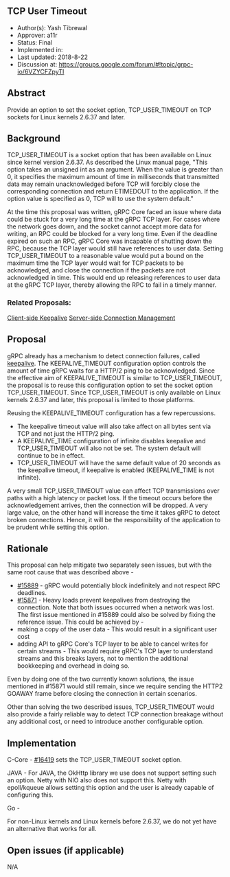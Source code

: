 TCP User Timeout
----
* Author(s): Yash Tibrewal
* Approver: a11r
* Status: Final
* Implemented in:
* Last updated: 2018-8-22
* Discussion at: https://groups.google.com/forum/#!topic/grpc-io/6VZYCFZpyTI

## Abstract

Provide an option to set the socket option, TCP_USER_TIMEOUT on TCP sockets for
Linux kernels 2.6.37 and later.

## Background

TCP_USER_TIMEOUT is a socket option that has been available on Linux since
kernel version 2.6.37. As described the Linux manual page, "This option takes an
unsigned int as an argument. When the value is greater than 0, it specifies the
maximum amount of time in milliseconds that transmitted data may remain
unacknowledged before TCP will forcibly close the corresponding connection and
return ETIMEDOUT to the application.  If the option value is specified as 0, TCP
will to use the system default."

At the time this proposal was written, gRPC Core faced an issue where data could
be stuck for a very long time at the gRPC TCP layer. For cases where the network
goes down, and the socket cannot accept more data for writing, an RPC could be
blocked for a very long time. Even if the deadline expired on such an RPC, gRPC
Core was incapable of shutting down the RPC, because the TCP layer would still
have references to user data. Setting TCP_USER_TIMEOUT to a reasonable value
would put a bound on the maximum time the TCP layer would wait for TCP packets
to be acknowledged, and close the connection if the packets are not acknowledged
in time. This would end up releasing references to user data at the gRPC TCP
layer, thereby allowing the RPC to fail in a timely manner.

### Related Proposals:

[Client-side Keepalive](A8-client-side-keepalive.md)
[Server-side Connection Management](A9-server-side-conn-mgt.md)

## Proposal

gRPC already has a mechanism to detect connection failures, called
[keepalive](A8-client-side-keepalive.md). The KEEPALIVE_TIMEOUT configuration
option controls the amount of time gRPC waits for a HTTP/2 ping to be
acknowledged. Since the effective aim of KEEPALIVE_TIMEOUT is similar to
TCP_USER_TIMEOUT, the proposal is to reuse this configuration option to set the
socket option TCP_USER_TIMEOUT. Since TCP_USER_TIMEOUT is only available on
Linux kernels 2.6.37 and later, this proposal is limited to those platforms.

Reusing the KEEPALIVE_TIMEOUT configuration has a few repercussions.
* The keepalive timeout value will also take affect on all bytes sent via TCP
  and not just the HTTP/2 ping.
* A KEEPALIVE_TIME configuration of infinite disables keepalive and
  TCP_USER_TIMEOUT will also not be set. The system default will continue to be
  in effect.
* TCP_USER_TIMEOUT will have the same default value of 20 seconds as the
  keepalive timeout, if keepalive is enabled (KEEPALIVE_TIME is not infinite).

A very small TCP_USER_TIMEOUT value can affect TCP transmissions over paths with
a high latency or packet loss. If the timeout occurs before the acknowledgement
arrives, then the connection will be dropped. A very large value, on the other
hand will increase the time it takes gRPC to detect broken connections. Hence,
it will be the responsibility of the application to be prudent while setting
this option.

## Rationale

This proposal can help mitigate two separately seen issues, but with the same
root cause that was described above -
* [#15889](https://github.com/grpc/grpc/issues/15889) - gRPC would potentially
  block indefinitely and not respect RPC deadlines.
* [#15871](https://github.com/grpc/grpc/issues/15871) - Heavy loads prevent
  keepalives from destroying the connection.  Note that both issues occurred
  when a network was lost. The first issue mentioned in #15889 could also be
  solved by fixing the reference issue. This could be achieved by -
* making a copy of the user data - This would result in a significant user cost
* adding API to gRPC Core's TCP layer to be able to cancel writes for certain
  streams - This would require gRPC's TCP layer to understand streams and this
  breaks layers, not to mention the additional bookkeeping and overhead in doing
  so.

Even by doing one of the two currently known solutions, the issue mentioned in
#15871 would still remain, since we require sending the HTTP2 GOAWAY frame
before closing the connection in certain scenarios.

Other than solving the two described issues, TCP_USER_TIMEOUT would also provide
a fairly reliable way to detect TCP connection breakage without any additional
cost, or need to introduce another configurable option.

## Implementation

C-Core - [#16419](https://github.com/grpc/grpc/issues/16419) sets the
TCP_USER_TIMEOUT socket option.

JAVA - For JAVA, the OkHttp library we use does not support setting such an
option. Netty with NIO also does not support this. Netty with epoll/kqueue
allows setting this option and the user is already capable of configuring this.

Go -

For non-Linux kernels and Linux kernels before 2.6.37, we do not yet have an
alternative that works for all.

## Open issues (if applicable)

N/A
